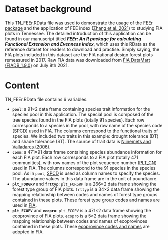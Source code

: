 # Dataset background

This TN_FEEr.RData file was used to demonstrate the usage of the [FEEr package](https://github.com/tz05/FEEr) and the application of FEE index ([Zhang et al. 2021](https://doi.org/10.1002/ece3.7577)) to studying FIA plots in Tennessee. The detailed introduction of this application can be found in our manuscript titled ___FEEr: An R package for calculating Functional Extension and Evenness index___, which uses this RData as the reference dataset for readers to download and practise. Simply saying, the FIA plots included in this dataset are the FIA national design forest plots remeasured in 2017. Raw FIA data was downloaded from [FIA DataMart (FIADB_1.9.0)](https://apps.fs.usda.gov/fia/datamart/) on July 8th 2021.

# Content

TN_FEEr.RData file contains 6 variables.

* __`pool`__: a 91×2 data frame containing species trait information for the species pool in this application. The special pool is composed of the tree species found in the FIA plots (totally 91 species). Each row corresponds to a species in the pool, with row name of the species code ([SPCD](https://www.fia.fs.fed.us/library/database-documentation/current/ver90/FIADB%20User%20Guide%20P2_9-0_final.pdf)) used in FIA. The columns correspond to the functional traits of species. We included two traits in this example: drought tolerance (DT) and shade tolerance (ST). The source of trait data is [Niinemets and Valladares (2006)](https://doi.org/10.1890/0012-9615(2006)076[0521:TTSDAW]2.0.CO;2).
* __`comm`__: a 471×91 data frame containing species abundance information for each FIA plot. Each row corresponds to a FIA plot (totally 471 communities), with row names of the plot sequence number ([PLT_CN](https://www.fia.fs.fed.us/library/database-documentation/current/ver90/FIADB%20User%20Guide%20P2_9-0_final.pdf)) used in FIA. The columns correspond to the 91 species in the species pool. As in `pool`, [SPCD](https://www.fia.fs.fed.us/library/database-documentation/current/ver90/FIADB%20User%20Guide%20P2_9-0_final.pdf) is used as column names to specify the species. The abundance values in this data frame are in the unit of pound/acre.
* __`plt_FORGRP`__ and __`frttyp`__: `plt_FORGRP` is a 266×2 data frame showing the forest type group of FIA plots. `frttyp` is a 34×2 data frame showing the mapping relationship between codes and names of forest type groups contained in these plots. These forest type group codes and names are used in [FIA](https://www.fia.fs.fed.us/library/database-documentation/current/ver90/FIADB%20User%20Guide%20P2_9-0_final.pdf).
* __`plt_ECOPV`__ and __`ecopro`__: `plt_ECOPV` is a 471×2 data frame showing the ecoprovince of FIA plots. `ecopro` is a 5×2 data frame showing the mapping relationship between codes and names of ecoprovinces contained in these plots. These [ecoprovince codes and names](http://www.treesearch.fs.fed.us/pubs/48672) are adopted in FIA.
